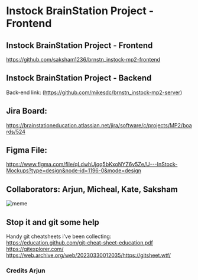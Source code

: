 # Instock BrainStation Project - Frontend

## Instock BrainStation Project - Frontend
https://github.com/saksham1236/brnstn_instock-mp2-frontend

## Instock BrainStation Project - Backend
Back-end link: (https://github.com/mikesdc/brnstn_instock-mp2-server)

## Jira Board:
https://brainstationeducation.atlassian.net/jira/software/c/projects/MP2/boards/524

## Figma File:
https://www.figma.com/file/qLdwhUjqq5bKxoNYZ6v5Ze/U---InStock-Mockups?type=design&node-id=1196-0&mode=design


## Collaborators: Arjun, Micheal, Kate, Saksham

<img src = "https://cdn-images-1.medium.com/v2/resize:fit:719/1*ODQUZPiwWu04XxKX4f2jbg.jpeg" alt = "meme">

## Stop it and git some help

Handy git cheatsheets i’ve been collecting:
https://education.github.com/git-cheat-sheet-education.pdf
https://gitexplorer.com/
https://web.archive.org/web/20230330012035/https://gitsheet.wtf/

### Credits Arjun

